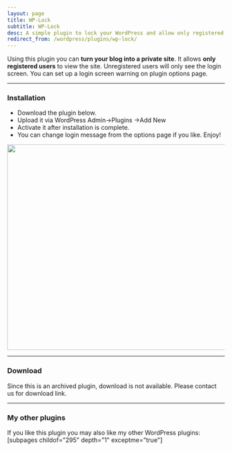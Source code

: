 ```yaml
---
layout: page
title: WP-Lock
subtitle: WP-Lock
desc: A simple plugin to lock your WordPress and allow only registered users to view it.
redirect_from: /wordpress/plugins/wp-lock/
---
```



Using this plugin you can <strong>turn your blog into a private site</strong>. It allows <strong>only registered users</strong> to view the site. Unregistered users will only see the login screen. You can set up a login screen warning on plugin options page.

***

<h3>Installation</h3>

<ul>
    <li>Download the plugin below.</li>
    <li>Upload it via WordPress Admin-&gt;Plugins -&gt;Add New</li>
    <li>Activate it after installation is complete.</li>
    <li>You can change login message from the options page if you like. Enjoy!</li>
</ul>

<a href="{{ site.imgbase }}/2011/12/wp-lock-options-page.jpg"><img class="aligncenter size-large wp-image-3002" title="wp-lock-options-page" src="{{ site.imgbase }}/2011/12/wp-lock-options-page.jpg" alt="" width="560" height="476" /></a>

***

<h3>Download</h3>

Since this is an archived plugin, download is not available. Please contact us for download link.

***

<h3>My other plugins</h3>

If you like this plugin you may also like my other WordPress plugins:
[subpages childof="295" depth="1" exceptme="true"]
